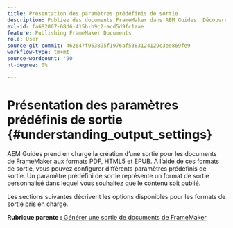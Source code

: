 ```yaml
---
title: Présentation des paramètres prédéfinis de sortie
description: Publiez des documents FrameMaker dans AEM Guides. Découvrez comment générer une sortie pour les documents de FrameMaker aux formats PDF, HTML5 et EPUB.
exl-id: fa682007-68d6-415b-b9c2-acd5d9fc1aae
feature: Publishing FrameMaker Documents
role: User
source-git-commit: 462647f953895f1976af5383124129c3ee869fe9
workflow-type: tm+mt
source-wordcount: '90'
ht-degree: 0%

---
```


# Présentation des paramètres prédéfinis de sortie {#understanding_output_settings}

AEM Guides prend en charge la création d’une sortie pour les documents de FrameMaker aux formats PDF, HTML5 et EPUB. A l’aide de ces formats de sortie, vous pouvez configurer différents paramètres prédéfinis de sortie. Un paramètre prédéfini de sortie représente un format de sortie personnalisé dans lequel vous souhaitez que le contenu soit publié.

Les sections suivantes décrivent les options disponibles pour les formats de sortie pris en charge.

**Rubrique parente :**[ Générer une sortie de documents de FrameMaker](fm-output-generatation.md)
